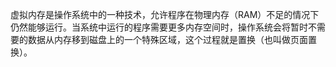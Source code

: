 虚拟内存是操作系统中的一种技术，允许程序在物理内存（RAM）不足的情况下仍然能够运行。当系统中运行的程序需要更多内存空间时，操作系统会将暂时不需要的数据从内存移到磁盘上的一个特殊区域，这个过程就是置换（也叫做页面置换）。